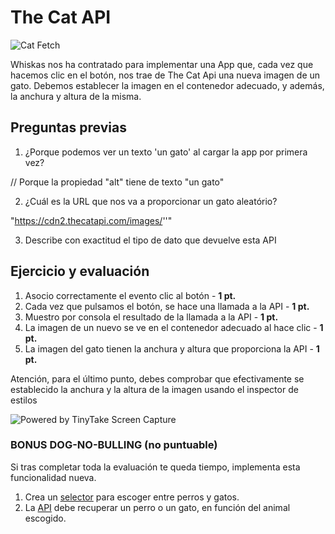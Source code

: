 # The Cat API

![Cat Fetch](cat-fetch.gif)

Whiskas nos ha contratado para implementar una App que, cada vez que hacemos clic en el botón, nos trae de The Cat Api una nueva imagen de un gato. Debemos establecer la imagen en el contenedor adecuado, y además, la anchura y altura de la misma.

## Preguntas previas

1. ¿Porque podemos ver un texto 'un gato' al cargar la app por primera vez?

 // Porque la propiedad "alt" tiene de texto "un gato"

2. ¿Cuál es la URL que nos va a proporcionar un gato aleatório?

"https://cdn2.thecatapi.com/images/''"

3. Describe con exactitud el tipo de dato que devuelve esta API



## Ejercicio y evaluación

1. Asocio correctamente el evento clic al botón - **1 pt.**
2. Cada vez que pulsamos el botón, se hace una llamada a la API - **1 pt.**
3. Muestro por consola el resultado de la llamada a la API - **1 pt.**
4. La imagen de un nuevo se ve en el contenedor adecuado al hace clic - **1 pt.**
5. La imagen del gato tienen la anchura y altura que proporciona la API - **1 pt.**

Atención, para el último punto, debes comprobar que efectivamente se establecido la anchura y la altura de la imagen usando el inspector de estilos

<img src="https://oscarm.tinytake.com/media/147286d?filename=1683963725130_TinyTake13-05-2023-09-41-41_638195605251346944.png&sub_type=thumbnail_preview&type=attachment&width=1199&height=502" title="Powered by TinyTake Screen Capture"/><br>

### BONUS DOG-NO-BULLING (no puntuable)

Si tras completar toda la evaluación te queda tiempo, implementa esta funcionalidad nueva.

1. Crea un [selector](https://www.w3schools.com/tags/tag_select.asp) para escoger entre perros y gatos.
2. La [API](https://developers.thecatapi.com/view-account/ylX4blBYT9FaoVd6OhvR?report=8FfZAkNzs) debe recuperar un perro o un gato, en función del animal escogido.
